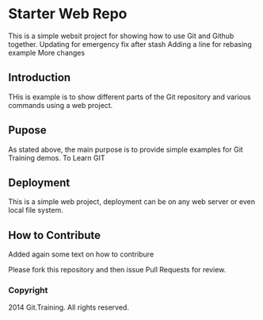 # Starter Web Repo

This is a simple websit project for
showing how to use Git and Github together. Updating for emergency fix after stash
Adding a line for rebasing example
More changes

## Introduction

THis is example is to show different parts
of the Git repository and various commands
using a web project.

## Pupose

As stated above, the main purpose is to
provide simple examples for Git Training
demos. To Learn GIT

## Deployment

This is a simple web project, deployment
can be on any web server or even local
file system.

## How to Contribute
 Added again some text on how to contribure

Please fork this repository and then issue Pull Requests for review.

### Copyright

2014 Git.Training. All rights reserved.
